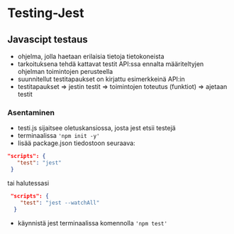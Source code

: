 # Testing-Jest  

## **Javascipt testaus**
- ohjelma, jolla haetaan erilaisia tietoja tietokoneista  
- tarkoituksena tehdä kattavat testit API:ssa ennalta määriteltyjen ohjelman toimintojen perusteella  
- suunnitellut testitapaukset on kirjattu esimerkkeinä API:in
- testitapaukset => jestin testit => toimintojen toteutus (funktiot) => ajetaan testit

### Asentaminen  
- testi.js sijaitsee oletuskansiossa, josta jest etsii testejä
- terminaalissa `'npm init -y'`  
- lisää package.json tiedostoon seuraava:  
 ```json
"scripts": {
    "test": "jest"
  } 
``` 
tai halutessasi
```json  
 "scripts": {
    "test": "jest --watchAll"
  }
```
- käynnistä jest terminaalissa komennolla `'npm test'`
